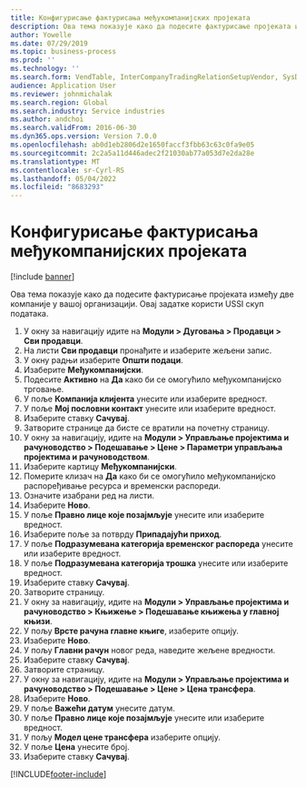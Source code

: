 ```yaml
---
title: Конфигурисање фактурисања међукомпанијских пројеката
description: Ова тема показује како да подесите фактурисање пројеката између две компаније у вашој организацији.
author: Yowelle
ms.date: 07/29/2019
ms.topic: business-process
ms.prod: ''
ms.technology: ''
ms.search.form: VendTable, InterCompanyTradingRelationSetupVendor, SysDataAreaSelectLookup, ProjParameters, ProjPosting, ProjTransferPrice
audience: Application User
ms.reviewer: johnmichalak
ms.search.region: Global
ms.search.industry: Service industries
ms.author: andchoi
ms.search.validFrom: 2016-06-30
ms.dyn365.ops.version: Version 7.0.0
ms.openlocfilehash: ab0d1eb2806d2e1650faccf3fbb63c63c0fa9e05
ms.sourcegitcommit: 2c2a5a11d446adec2f21030ab77a053d7e2da28e
ms.translationtype: MT
ms.contentlocale: sr-Cyrl-RS
ms.lasthandoff: 05/04/2022
ms.locfileid: "8683293"
---
```

# <a name="configure-intercompany-project-invoicing"></a>Конфигурисање фактурисања међукомпанијских пројеката

[!include [banner](../../includes/banner.md)]

Ова тема показује како да подесите фактурисање пројеката између две компаније у вашој организацији. Овај задатке користи USSI скуп података.

1. У окну за навигацију идите на **Модули > Дуговања > Продавци > Сви продавци**.
2. На листи **Сви продавци** пронађите и изаберите жељени запис.
3. У окну радњи изаберите **Општи подаци**.
4. Изаберите **Међукомпанијски**.
5. Подесите **Активно** на **Да** како би се омогућило међукомпанијско трговање.
6. У поље **Компанија клијента** унесите или изаберите вредност.
7. У поље **Мој пословни контакт** унесите или изаберите вредност.
8. Изаберите ставку **Сачувај**.
9. Затворите странице да бисте се вратили на почетну страницу.
10. У окну за навигацију, идите на **Модули > Управљање пројектима и рачуноводство > Подешавање > Цене > Параметри управљања пројектима и рачуноводством**.
11. Изаберите картицу **Међукомпанијски**.
12. Померите клизач на **Да** како би се омогућило међукомпанијско распоређивање ресурса и временски распореди.
13. Означите изабрани ред на листи.
14. Изаберите **Ново**.
15. У поље **Правно лице које позајмљује** унесите или изаберите вредност.
16. Изаберите поље за потврду **Припадајући приход**.
17. У поље **Подразумевана категорија временског распореда** унесите или изаберите вредност.
18. У поље **Подразумевана категорија трошка** унесите или изаберите вредност.
19. Изаберите ставку **Сачувај**.
20. Затворите страницу.
21. У окну за навигацију, идите на **Модули > Управљање пројектима и рачуноводство > Књижење > Подешавање књижења у главној књизи**.
22. У пољу **Врсте рачуна главне књиге**, изаберите опцију.
23. Изаберите **Ново**.
24. У пољу **Главни рачун** новог реда, наведите жељене вредности.
25. Изаберите ставку **Сачувај**.
26. Затворите страницу.
27. У окну за навигацију, идите на **Модули > Управљање пројектима и рачуноводство > Подешавање > Цене > Цена трансфера**.
28. Изаберите **Ново**.
29. У поље **Важећи датум** унесите датум.
30. У поље **Правно лице које позајмљује** унесите или изаберите вредност.
31. У пољу **Модел цене трансфера** изаберите опцију.
32. У поље **Цена** унесите број.
33. Изаберите ставку **Сачувај**.



[!INCLUDE[footer-include](../../includes/footer-banner.md)]